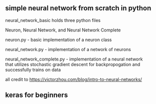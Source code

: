 ## simple neural network from scratch in python

neural_network_basic holds three python files <br>

Neuron, Neural Network, and Neural Network Complete <br>

neuron.py - basic implementation of a neuron class <br>

neural_network.py - implementation of a network of neurons <br>

neural_network_complete.py - implementation of a neural network <br> 
    that utilizes stochastic gradient descent for backpropogation and successfully trains on data <br>

all credit to https://victorzhou.com/blog/intro-to-neural-networks/

## keras for beginners



